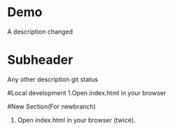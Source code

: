 # Demo  


A description changed

# Subheader

Any other description
git status


#Local development
1.Open index.html in your browser

#New Section(For newbranch)

1. Open index.html in your browser (twice).